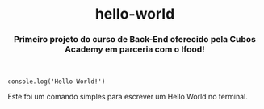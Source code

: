 <h1 align="center">hello-world</h1>

<h3 align="center">Primeiro projeto do curso de Back-End oferecido pela Cubos Academy em parceria com o Ifood!</h3>

</br>

```console.log('Hello World!')```

<p>Este foi um comando simples para escrever um Hello World no terminal.</p>
